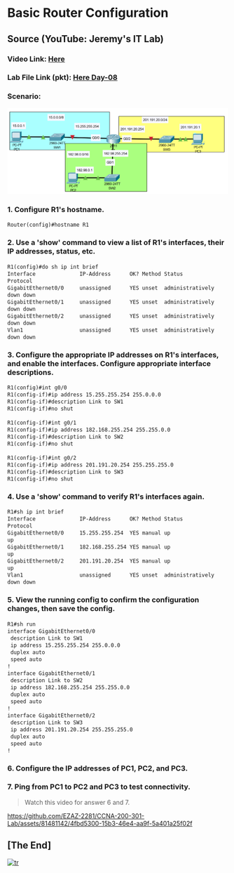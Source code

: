 # Basic Router Configuration 
## Source (YouTube: Jeremy's IT Lab)
### Video Link: [Here](https://youtu.be/e1jbvyMeS5I?si=QUppE7XGYXwEvvnr)
### Lab File Link (pkt): [Here Day-08](https://mega.nz/file/qp5CgL6S#4BbdGjMX5T1-qTXzrgXovabPbWP_ropAZz-BTvvfat0)
### Scenario:
![](../images/brg.PNG)
### **1. Configure R1's hostname.**
```
Router(config)#hostname R1
```
### **2. Use a 'show' command to view a list of R1's interfaces, their IP addresses, status, etc.**
```
R1(config)#do sh ip int brief
Interface              IP-Address      OK? Method Status                Protocol 
GigabitEthernet0/0     unassigned      YES unset  administratively down down 
GigabitEthernet0/1     unassigned      YES unset  administratively down down 
GigabitEthernet0/2     unassigned      YES unset  administratively down down 
Vlan1                  unassigned      YES unset  administratively down down
```
### **3. Configure the appropriate IP addresses on R1's interfaces, and enable the interfaces. Configure appropriate interface descriptions.**
```
R1(config)#int g0/0
R1(config-if)#ip address 15.255.255.254 255.0.0.0
R1(config-if)#description Link to SW1
R1(config-if)#no shut

R1(config-if)#int g0/1
R1(config-if)#ip address 182.168.255.254 255.255.0.0
R1(config-if)#description Link to SW2
R1(config-if)#no shut

R1(config-if)#int g0/2
R1(config-if)#ip address 201.191.20.254 255.255.255.0
R1(config-if)#description Link to SW3
R1(config-if)#no shut
```
### **4. Use a 'show' command to verify R1's interfaces again.**
```
R1#sh ip int brief
Interface              IP-Address      OK? Method Status                Protocol 
GigabitEthernet0/0     15.255.255.254  YES manual up                    up 
GigabitEthernet0/1     182.168.255.254 YES manual up                    up 
GigabitEthernet0/2     201.191.20.254  YES manual up                    up 
Vlan1                  unassigned      YES unset  administratively down down
```

### **5. View the running config to confirm the configuration changes, then save the config.**
```
R1#sh run 
interface GigabitEthernet0/0
 description Link to SW1
 ip address 15.255.255.254 255.0.0.0
 duplex auto
 speed auto
!
interface GigabitEthernet0/1
 description Link to SW2
 ip address 182.168.255.254 255.255.0.0
 duplex auto
 speed auto
!
interface GigabitEthernet0/2
 description Link to SW3
 ip address 201.191.20.254 255.255.255.0
 duplex auto
 speed auto
!
```
### **6. Configure the IP addresses of PC1, PC2, and PC3.**

### **7. Ping from PC1 to PC2 and PC3 to test connectivity.**
> Watch this video for answer 6 and 7.  

https://github.com/EZAZ-2281/CCNA-200-301-Lab/assets/81481142/4fbd5300-15b3-46e4-aa9f-5a401a25f02f

## **[The End]**

[![tr](https://drive.google.com/thumbnail?authuser=0&sz=w1280&id=1K792lWvMDiFQZlu8ImE2Sw3MNGsqCDhG)](https://drive.google.com/file/d/1K792lWvMDiFQZlu8ImE2Sw3MNGsqCDhG/view?usp=sharing "tr")

